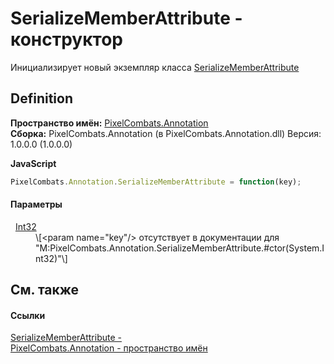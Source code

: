 # SerializeMemberAttribute - конструктор


Инициализирует новый экземпляр класса <a href="950aa7f3-700c-5544-17af-b919ec5e6252">SerializeMemberAttribute</a>



## Definition
**Пространство имён:** <a href="4724844a-40e0-6ce2-5e17-e5b084923b9c">PixelCombats.Annotation</a>  
**Сборка:** PixelCombats.Annotation (в PixelCombats.Annotation.dll) Версия: 1.0.0.0 (1.0.0.0)

**JavaScript**
``` JavaScript
PixelCombats.Annotation.SerializeMemberAttribute = function(key);
```



#### Параметры
<dl><dt>  <a href="https://learn.microsoft.com/dotnet/api/system.int32" target="_blank" rel="noopener noreferrer">Int32</a></dt><dd>\[&lt;param name="key"/&gt; отсутствует в документации для "M:PixelCombats.Annotation.SerializeMemberAttribute.#ctor(System.Int32)"\]</dd></dl>

## См. также


#### Ссылки
<a href="950aa7f3-700c-5544-17af-b919ec5e6252">SerializeMemberAttribute - </a>  
<a href="4724844a-40e0-6ce2-5e17-e5b084923b9c">PixelCombats.Annotation - пространство имён</a>  
